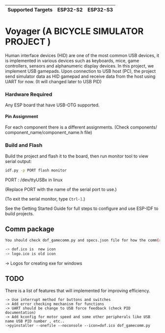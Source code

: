 | Supported Targets | ESP32-S2 | ESP32-S3 |
| ----------------- | -------- | -------- |

# Voyager (A BICYCLE SIMULATOR PROJECT )

Human interface devices (HID) are one of the most common USB devices, it is implemented in various devices such as keyboards, mice, game controllers, sensors and alphanumeric display devices.
In this project, we implement USB gamepads.
Upon connection to USB host (PC), the project send simulator data as HID gamepad and receive data from the host using UART for now. (It will changed later to USB PID)





### Hardware Required

Any ESP board that have USB-OTG supported.

#### Pin Assignment

For each component there is a different assignments. (Check components/ component_name/component_name.h file)
### Build and Flash

Build the project and flash it to the board, then run monitor tool to view serial output:

```bash
idf.py -p PORT flash monitor
```
PORT : /dev/ttyUSBx in linux

(Replace PORT with the name of the serial port to use.)

(To exit the serial monitor, type ``Ctrl-]``.)

See the Getting Started Guide for full steps to configure and use ESP-IDF to build projects.


## Comm package

```bash
You should check dof_gamecomm.py and specs.json file for how the comm(reading data from the game and send it to the esp32 chip) works with pc . Also you should create a txt file and add txt file's path to the specs.json

```
```bash
-> dof.ico is  new icon
-> logo.ico is old icon
```
-> Logos for creating exe for windows


## TODO

There is a list of features that will implemented for improving efficiency.

```
-> Use interrupt method for buttons and switches 
-> Add error checking mechanism for functions
-> UART should be change to USB force feedback (check PID documentation) 
-> Add kconfig for motor speed and some other peripherals like USB name USB PID number , etc.. 
->pyinstaller --onefile --noconsole --icon=dof.ico dof_gamecomm.py
```


